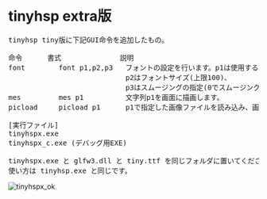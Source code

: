 # tinyhsp extra版
<pre>
tinyhsp tiny版に下記GUI命令を追加したもの。

命令		書式				説明
font		font p1,p2,p3	フォントの設定を行います。p1は使用するTTFファイルを拡張子まで含めて指定。
							p2はフォントサイズ(上限100)、
							p3はスムージングの指定(0でスムージングなし、16でスムージングあり)です。
mes			mes p1			文字列p1を画面に描画します。
picload		picload p1		p1で指定した画像ファイルを読み込み、画面に表示します。

[実行ファイル]
tinyhspx.exe
tinyhspx_c.exe (デバッグ用EXE)

tinyhspx.exe と glfw3.dll と tiny.ttf を同じフォルダに置いてください。
使い方は tinyhsp.exe と同じです。
</pre>
![tinyhspx_ok](https://cloud.githubusercontent.com/assets/24917310/23071003/45e199a0-f570-11e6-8e74-21320d8e72de.jpg)
